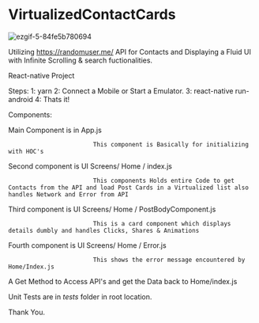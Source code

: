 # VirtualizedContactCards

![ezgif-5-84fe5b780694](https://user-images.githubusercontent.com/15027672/96854518-3653ec00-1479-11eb-85a6-e65a37a964b1.gif)


Utilizing https://randomuser.me/ API for Contacts and Displaying a Fluid UI with Infinite Scrolling & search fuctionalities.

React-native Project

Steps:
1: yarn
2: Connect a Mobile or Start a Emulator.
3: react-native run-android
4: Thats it!

Components:

Main Component is in App.js

                            This component is Basically for initializing with HOC's 

Second component is UI Screens/ Home / index.js

                            This components Holds entire Code to get Contacts from the API and load Post Cards in a Virtualized list also handles Network and Error from API

Third component is UI Screens/ Home / PostBodyComponent.js
                      
                            This is a card component which displays details dumbly and handles Clicks, Shares & Animations

Fourth component is UI Screens/ Home / Error.js
               
                            This shows the error message encountered by Home/Index.js

A Get Method to Access API's and get the Data back to Home/index.js


Unit Tests are in _tests_ folder in root location.


Thank You.


